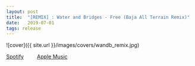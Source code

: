 ```yaml
---
layout: post
title:  "[REMIX] : Water and Bridges - Free (Baja All Terrain Remix)"
date:   2019-07-01
tags: release
---
```

![cover]({{ site.url }}/images/covers/wandb_remix.jpg)

<a href="https://open.spotify.com/album/5KhiOMtjUj8ohiQOqXXd54?si=Mo6c-2deQiaqs0EpHPMstQ"> Spotify</a>
&emsp;&emsp;
<a href="https://music.apple.com/us/album/free-baja-all-terrain-remix-single/1474152900"> Apple Music</a>
